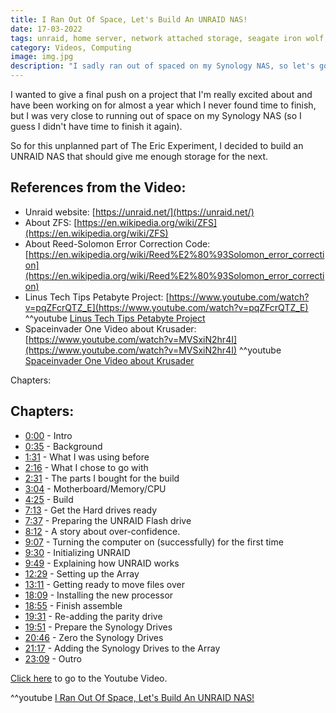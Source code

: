 ```yaml
---
title: I Ran Out Of Space, Let's Build An UNRAID NAS!
date: 17-03-2022
tags: unraid, home server, network attached storage, seagate iron wolf, synology,seagate, silverstone ds380, amd a4 4400, amd a8, computing, videos, nas
category: Videos, Computing
image: img.jpg
description: "I sadly ran out of spaced on my Synology NAS, so let's go through building an UNRAID server to replace it"
---
```


I wanted to give a final push on a project that I'm really excited about and have been working on for almost a year which I never found time to finish, but I was very close to running out of space on my Synology NAS (so I guess I didn't have time to finish it again).

So for this unplanned part of The Eric Experiment, I decided to build an UNRAID NAS that should give me enough storage for the next.

## References from the Video:

- Unraid website: [https://unraid.net/](https://unraid.net/)
- About ZFS: [https://en.wikipedia.org/wiki/ZFS](https://en.wikipedia.org/wiki/ZFS)
- About Reed-Solomon Error Correction Code: [https://en.wikipedia.org/wiki/Reed%E2%80%93Solomon_error_correction](https://en.wikipedia.org/wiki/Reed%E2%80%93Solomon_error_correction)
- Linus Tech Tips Petabyte Project: [https://www.youtube.com/watch?v=pqZFcrQTZ_E](https://www.youtube.com/watch?v=pqZFcrQTZ_E)
^^youtube [Linus Tech Tips Petabyte Project](https://www.youtube.com/watch?v=pqZFcrQTZ_E)
- Spaceinvader One Video about Krusader: [https://www.youtube.com/watch?v=MVSxiN2hr4I](https://www.youtube.com/watch?v=MVSxiN2hr4I)
^^youtube [Spaceinvader One Video about Krusader](https://www.youtube.com/watch?v=MVSxiN2hr4I)

Chapters:

## Chapters:

- [0:00](https://www.youtube.com/watch?v=vrMCfrqkMzU&t=0) - Intro
- [0:35](https://www.youtube.com/watch?v=vrMCfrqkMzU&t=35) - Background
- [1:31](https://www.youtube.com/watch?v=vrMCfrqkMzU&t=91) - What I was using before
- [2:16](https://www.youtube.com/watch?v=vrMCfrqkMzU&t=136) - What I chose to go with
- [2:31](https://www.youtube.com/watch?v=vrMCfrqkMzU&t=151) - The parts I bought for the build
- [3:04](https://www.youtube.com/watch?v=vrMCfrqkMzU&t=184) - Motherboard/Memory/CPU
- [4:25](https://www.youtube.com/watch?v=vrMCfrqkMzU&t=265) - Build
- [7:13](https://www.youtube.com/watch?v=vrMCfrqkMzU&t=433) - Get the Hard drives ready
- [7:37](https://www.youtube.com/watch?v=vrMCfrqkMzU&t=457) - Preparing the UNRAID Flash drive
- [8:12](https://www.youtube.com/watch?v=vrMCfrqkMzU&t=492) - A story about over-confidence.
- [9:07](https://www.youtube.com/watch?v=vrMCfrqkMzU&t=547) - Turning the computer on (successfully) for the first time
- [9:30](https://www.youtube.com/watch?v=vrMCfrqkMzU&t=570) - Initializing UNRAID
- [9:49](https://www.youtube.com/watch?v=vrMCfrqkMzU&t=589) - Explaining how UNRAID works
- [12:29](https://www.youtube.com/watch?v=vrMCfrqkMzU&t=749) - Setting up the Array
- [13:11](https://www.youtube.com/watch?v=vrMCfrqkMzU&t=791) - Getting ready to move files over
- [18:09](https://www.youtube.com/watch?v=vrMCfrqkMzU&t=1089) - Installing the new processor
- [18:55](https://www.youtube.com/watch?v=vrMCfrqkMzU&t=1135) - Finish assemble
- [19:31](https://www.youtube.com/watch?v=vrMCfrqkMzU&t=1171) - Re-adding the parity drive
- [19:51](https://www.youtube.com/watch?v=vrMCfrqkMzU&t=1191) - Prepare the Synology Drives
- [20:46](https://www.youtube.com/watch?v=vrMCfrqkMzU&t=1246) - Zero the Synology Drives
- [21:17](https://www.youtube.com/watch?v=vrMCfrqkMzU&t=1277) - Adding the Synology Drives to the Array
- [23:09](https://www.youtube.com/watch?v=vrMCfrqkMzU&t=1389) - Outro

[Click here](https://www.youtube.com/watch?v=vrMCfrqkMzU) to go to the Youtube Video.

^^youtube [I Ran Out Of Space, Let's Build An UNRAID NAS!](https://www.youtube.com/watch?v=vrMCfrqkMzU)
